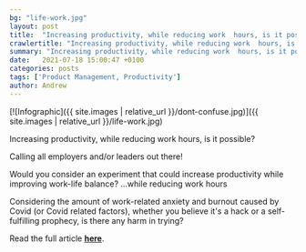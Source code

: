 ```yaml
---
bg: "life-work.jpg"
layout: post
title:  "Increasing productivity, while reducing work  hours, is it possible?"
crawlertitle: "Increasing productivity, while reducing work  hours, is it possible?"
summary: "Increasing productivity, while reducing work  hours, is it possible?"
date:   2021-07-18 15:00:47 +0100
categories: posts
tags: ['Product Management, Productivity']
author: Andrew
---
```



[![Infographic]({{ site.images | relative_url }}/dont-confuse.jpg)]({{ site.images | relative_url }}/life-work.jpg) 

Increasing productivity, while reducing work  hours, is it possible?


Calling all employers and/or leaders out there!

Would you consider an experiment that could increase productivity while improving work-life balance? ...while reducing work hours

Considering the amount of work-related anxiety and burnout caused by Covid (or Covid related factors), whether you believe it's a hack or a self-fulfilling prophecy, is there any harm in trying?

Read the full article <a href="https://www-inverse-com.cdn.ampproject.org/c/s/www.inverse.com/mind-body/iceland-four-day-work-week/amp"><strong>here</strong></a>.